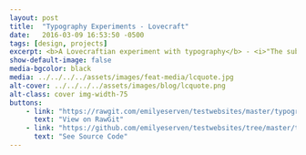 ```yaml
---
layout: post
title:  "Typography Experiments - Lovecraft"
date:   2016-03-09 16:53:50 -0500
tags: [design, projects]
excerpt: <b>A Lovecraftian experiment with typography</b> - <i>"The subject of this page was a serious quote by H.P. Lovecraft; an author who influenced a large amount of my favorite horror-based shows and books."</i>
show-default-image: false
media-bgcolor: black
media: ../../../../assets/images/feat-media/lcquote.jpg
alt-cover: ../../../../assets/images/blog/lcquote.png
alt-class: cover img-width-75
buttons:
    - link: "https://rawgit.com/emilyeserven/testwebsites/master/typography/lovecraft.html"
      text: "View on RawGit"
    - link: "https://github.com/emilyeserven/testwebsites/tree/master/typography"
      text: "See Source Code"
---
```



